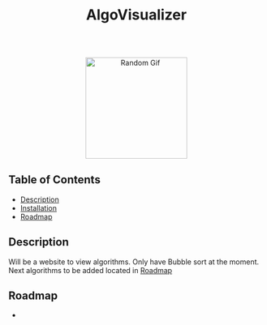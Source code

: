 <h1 align="center"> AlgoVisualizer</h1> <br>
</h1> <br>
<p align="center">
  <img alt="Random Gif" title="Gif" src="https://media0.giphy.com/media/l3V0megwbBeETMgZa/giphy.gif?cid=ecf05e47ld187wgf40gzddju3140o3bjdufbr6wpe4mbkc6h&rid=giphy.gif" width="200" height="200">
</p>

## Table of Contents

- [Description](#Description)
- [Installation](#Installation)
- [Roadmap](#Roadmap)

## Description
Will be a website to view algorithms. Only have Bubble sort at the moment. Next algorithms to be added located in [Roadmap](#Roadmap)

## Roadmap
- 

